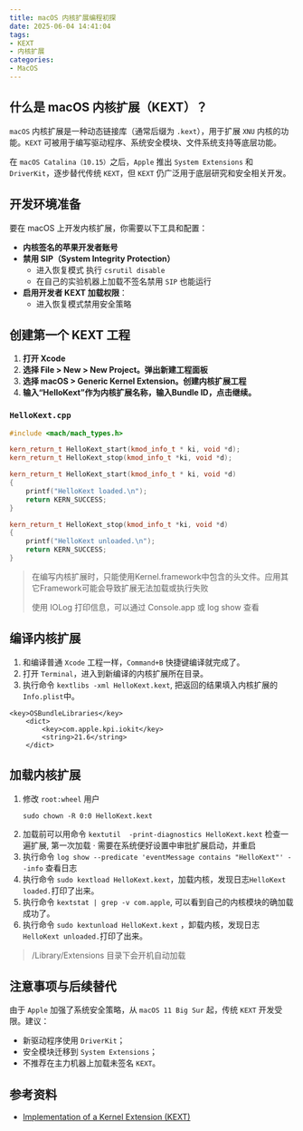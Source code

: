 ```yaml
---
title: macOS 内核扩展编程初探
date: 2025-06-04 14:41:04
tags:
- KEXT
- 内核扩展
categories:
- MacOS
---
```


## 什么是 macOS 内核扩展（KEXT）？

`macOS` 内核扩展是一种动态链接库（通常后缀为 `.kext`），用于扩展 `XNU` 内核的功能。`KEXT` 可被用于编写驱动程序、系统安全模块、文件系统支持等底层功能。

在 `macOS Catalina（10.15）`之后，`Apple` 推出 `System Extensions` 和 `DriverKit`，逐步替代传统 `KEXT`，但 `KEXT` 仍广泛用于底层研究和安全相关开发。

<!--more-->

## 开发环境准备

要在 macOS 上开发内核扩展，你需要以下工具和配置：
- **内核签名的苹果开发者账号**
- **禁用 SIP（System Integrity Protection）**
    - 进入恢复模式 执行 `csrutil disable`
    - 在自己的实验机器上加载不签名禁用 `SIP` 也能运行
- **启用开发者 KEXT 加载权限**：
  - 进入恢复模式禁用安全策略

## 创建第一个 KEXT 工程

1. **打开 Xcode**
2. **选择 File > New > New Project。弹出新建工程面板**
3. **选择 macOS > Generic Kernel Extension。创建内核扩展工程**
3. **输入“HelloKext”作为内核扩展名称，输入Bundle ID，点击继续。**

### `HelloKext.cpp`

```cpp
#include <mach/mach_types.h>

kern_return_t HelloKext_start(kmod_info_t * ki, void *d);
kern_return_t HelloKext_stop(kmod_info_t *ki, void *d);

kern_return_t HelloKext_start(kmod_info_t * ki, void *d)
{
    printf("HelloKext loaded.\n");
    return KERN_SUCCESS;
}

kern_return_t HelloKext_stop(kmod_info_t *ki, void *d)
{
    printf("HelloKext unloaded.\n");
    return KERN_SUCCESS;
}
```
> 在编写内核扩展时，只能使用Kernel.framework中包含的头文件。应用其它Framework可能会导致扩展无法加载或执行失败
>
> 使用 IOLog 打印信息，可以通过 Console.app 或 log show 查看

## 编译内核扩展

1. 和编译普通 `Xcode` 工程一样，`Command+B` 快捷键编译就完成了。
2. 打开 `Terminal`，进入到新编译的内核扩展所在目录。
3. 执行命令 `kextlibs -xml HelloKext.kext`, 把返回的结果填入内核扩展的`Info.plist`中。
```
<key>OSBundleLibraries</key>
	<dict>
		<key>com.apple.kpi.iokit</key>
		<string>21.6</string>
	</dict>
```

## 加载内核扩展

1. 修改 `root:wheel` 用户
    ```
    sudo chown -R 0:0 HelloKext.kext
    ```
2. 加载前可以用命令 `kextutil  -print-diagnostics HelloKext.kext` 检查一遍扩展, 第一次加载 · 需要在系统便好设置中审批扩展启动，并重启
3. 执行命令 `log show --predicate 'eventMessage contains "HelloKext"' --info` 查看日志
4. 执行命令 `sudo kextload HelloKext.kext`，加载内核，发现日志`HelloKext loaded.`打印了出来。
5. 执行命令 `kextstat | grep -v com.apple`, 可以看到自己的内核模块的确加载成功了。
6. 执行命令 `sudo kextunload HelloKext.kext` ，卸载内核，发现日志`HelloKext unloaded.`打印了出来。

> /Library/Extensions 目录下会开机自动加载

## 注意事项与后续替代

由于 `Apple` 加强了系统安全策略，从 `macOS 11 Big Sur` 起，传统 `KEXT` 开发受限。建议：

- 新驱动程序使用 `DriverKit`；
- 安全模块迁移到 `System Extensions`；
- 不推荐在主力机器上加载未签名 `KEXT`。

## 参考资料

- [Implementation of a Kernel Extension (KEXT)](https://developer.apple.com/library/archive/documentation/Darwin/Conceptual/KernelProgramming/Extend/Extend.html#//apple_ref/doc/uid/TP30000905-CH220-TPXREF101)
